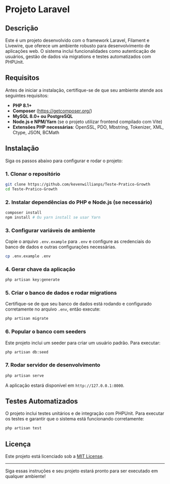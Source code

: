 # Projeto Laravel

## Descrição
Este é um projeto desenvolvido com o framework Laravel, Filament e Livewire, que oferece um ambiente robusto para desenvolvimento de aplicações web. O sistema inclui funcionalidades como autenticação de usuários, gestão de dados via migrations e testes automatizados com PHPUnit.

## Requisitos
Antes de iniciar a instalação, certifique-se de que seu ambiente atende aos seguintes requisitos:

- **PHP 8.1+**
- **Composer** (https://getcomposer.org/)
- **MySQL 8.0+ ou PostgreSQL**
- **Node.js e NPM/Yarn** (se o projeto utilizar frontend compilado com Vite)
- **Extensões PHP necessárias**: OpenSSL, PDO, Mbstring, Tokenizer, XML, Ctype, JSON, BCMath

## Instalação

Siga os passos abaixo para configurar e rodar o projeto:

### 1. Clonar o repositório
```sh
git clone https://github.com/kevenwillianps/Teste-Pratico-Growth
cd Teste-Pratico-Growth
```

### 2. Instalar dependências do PHP e Node.js (se necessário)
```sh
composer install
npm install # Ou yarn install se usar Yarn
```

### 3. Configurar variáveis de ambiente
Copie o arquivo `.env.example` para `.env` e configure as credenciais do banco de dados e outras configurações necessárias.
```sh
cp .env.example .env
```

### 4. Gerar chave da aplicação
```sh
php artisan key:generate
```

### 5. Criar o banco de dados e rodar migrations
Certifique-se de que seu banco de dados está rodando e configurado corretamente no arquivo `.env`, então execute:
```sh
php artisan migrate
```

### 6. Popular o banco com seeders
Este projeto inclui um seeder para criar um usuário padrão. Para executar:
```sh
php artisan db:seed
```

### 7. Rodar servidor de desenvolvimento
```sh
php artisan serve
```
A aplicação estará disponível em `http://127.0.0.1:8000`.

## Testes Automatizados
O projeto inclui testes unitários e de integração com PHPUnit. Para executar os testes e garantir que o sistema está funcionando corretamente:
```sh
php artisan test
```

## Licença
Este projeto está licenciado sob a [MIT License](LICENSE).

---

Siga essas instruções e seu projeto estará pronto para ser executado em qualquer ambiente!

